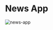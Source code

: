 # News App

![news-app](https://github.com/Raktim-Bhuyan/News-App/assets/87324609/6e22f7ac-37c8-443f-b737-a39553da1fb7)

